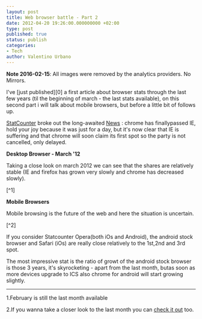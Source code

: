 ```yaml
---
layout: post
title: Web browser battle - Part 2
date: 2012-04-20 19:26:00.000000000 +02:00
type: post
published: true
status: publish
categories:
- Tech
author: Valentino Urbano 
---
```


**Note 2016-02-15**: All images were removed by the analytics providers. No Mirrors.

I've [just published][0] a first article about browser stats through the last few years (til the beginning of march - the last stats available), on this second part i will talk about mobile browsers, but before a little bit of follows up.

[StatCounter][1] broke out the long-awaited [News][2] : chrome has finallypassed IE, hold your joy because it was just for a day, but  it's now clear that IE is suffering and that chrome will soon claim its first spot so the party is not cancelled, only delayed.

**Desktop Browser - March '12**

Taking a close look on march 2012 we can see that the shares are relatively stable (IE and firefox has grown very slowly and chrome has decreased slowly).

[^1]

**Mobile Browsers**

Mobile browsing is the future of the web and here the situation is uncertain.

[^2]

If you consider Statcounter Opera(both iOs and Android), the android stock browser  and Safari (iOs) are really close relatively to the 1st,2nd and 3rd spot.

The most impressive stat is the ratio of growt of the android stock browser is those 3 years, it's skyrocketing - apart from the last month, butas  soon as more devices upgrade to ICS also chrome for android will start growing slightly.

---

1.February is still the last month available

2.If you wanna take a closer look to the last month you can [check it out][11] too.


[1]: http://gs.statcounter.com/#browser-ww-daily-20120219-20120319
[2]: http://gs.statcounter.com/press/chrome-is-worlds-number-one-browser-for-a-day
[4]: http://gs.statcounter.com/#browser-ww-weekly-201210-201213
[5]: /web-browser-battle-part-2.html
[6]: http://marketshare.hitslink.com/report.aspx?qprid=0&qpcustomd=0&qptimeframe=M&qpf=1
[8]: http://gs.statcounter.com/?PHPSESSID=8t273jjla9a41rgecs3q21io06#mobile_browser-ww-monthly-200812-201203
[10]: http://netmarketshare.com/report.aspx?qprid=0&qpcustomd=1&qpct=3&qptimeframe=M&qpf=1
[11]: http://gs.statcounter.com/?PHPSESSID=8t273jjla9a41rgecs3q21io06#mobile_browser-ww-monthly-201202-201203